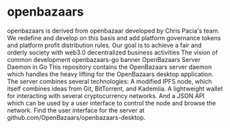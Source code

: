 # openbazaars
openbazaars is derived from openbazaar developed by Chris Pacia's team. We redefine and develop on this basis and add platform governance tokens and platform profit distribution rules. Our goal is to achieve a fair and orderly society with web3.0 decentralized business activities The vision of common development
openbazaars-go banner OpenBazaars Server Daemon in Go
This repository contains the OpenBazaars server daemon which handles the heavy lifting for the OpenBazaars desktop application. The server combines several technologies: A modified IPFS node, which itself combines ideas from Git, BitTorrent, and Kademlia. A lightweight wallet for interacting with several cryptocurrency networks. And a JSON API which can be used by a user interface to control the node and browse the network. Find the user interface for the server at github.com/OpenBazaars/openbazaars-desktop.
